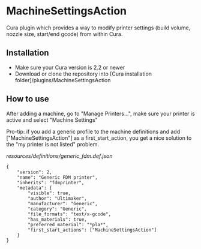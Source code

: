 # MachineSettingsAction
Cura plugin which provides a way to modify printer settings (build volume, nozzle size, start/end gcode) from within Cura.

Installation
----
- Make sure your Cura version is 2.2 or newer
- Download or clone the repository into [Cura installation folder]/plugins/MachineSettingsAction

How to use
----
After adding a machine, go to "Manage Printers...", make sure your printer is active and select "Machine Settings"

Pro-tip: if you add a generic profile to the machine definitions and add ["MachineSettingsAction"] as a first_start_action, you get a nice solution to the "my printer is not listed" problem.

*resources/definitions/generic_fdm.def.json*
```
{
    "version": 2,
    "name": "Generic FDM printer",
    "inherits": "fdmprinter",
    "metadata": {
        "visible": true,
        "author": "Ultimaker",
        "manufacturer": "Generic",
        "category": "Generic",
        "file_formats": "text/x-gcode",
        "has_materials": true,
        "preferred_material": "*pla*",
        "first_start_actions": ["MachineSettingsAction"]
    }
}
```

